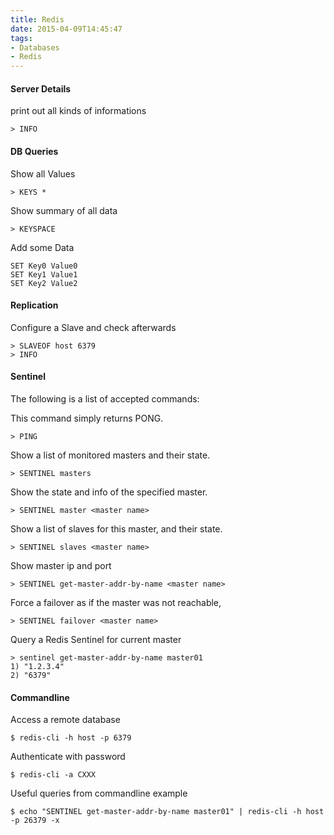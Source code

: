 ```yaml
---
title: Redis
date: 2015-04-09T14:45:47
tags: 
- Databases
- Redis
---
```


#### Server Details

print out all kinds of informations

    > INFO

#### DB Queries

Show all Values

    > KEYS *

Show summary of all data

    > KEYSPACE

Add some Data

    SET Key0 Value0
    SET Key1 Value1
    SET Key2 Value2

#### Replication

Configure a Slave and check afterwards

    > SLAVEOF host 6379
    > INFO

#### Sentinel

The following is a list of accepted commands:

This command simply returns PONG.

    > PING

Show a list of monitored masters and their state.

    > SENTINEL masters

Show the state and info of the specified master.

    > SENTINEL master <master name>

Show a list of slaves for this master, and their state.

    > SENTINEL slaves <master name>

Show master ip and port

    > SENTINEL get-master-addr-by-name <master name>

Force a failover as if the master was not reachable,

    > SENTINEL failover <master name>

Query a Redis Sentinel for current master

    > sentinel get-master-addr-by-name master01
    1) "1.2.3.4"
    2) "6379"

#### Commandline

Access a remote database

    $ redis-cli -h host -p 6379

Authenticate with password

    $ redis-cli -a CXXX

Useful queries from commandline example

    $ echo "SENTINEL get-master-addr-by-name master01" | redis-cli -h host -p 26379 -x
